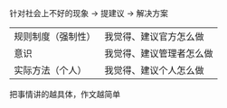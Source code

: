 针对社会上不好的现象 $\rightarrow$ 提建议 $\rightarrow$ 解决方案

|           |              |
| --------- | ------------ |
| 规则制度（强制性） | 我觉得、建议官方怎么做  |
| 意识        | 我觉得、建议管理者怎么做 |
| 实际方法（个人）  | 我觉得、建议个人怎么做  |


把事情讲的越具体，作文越简单
